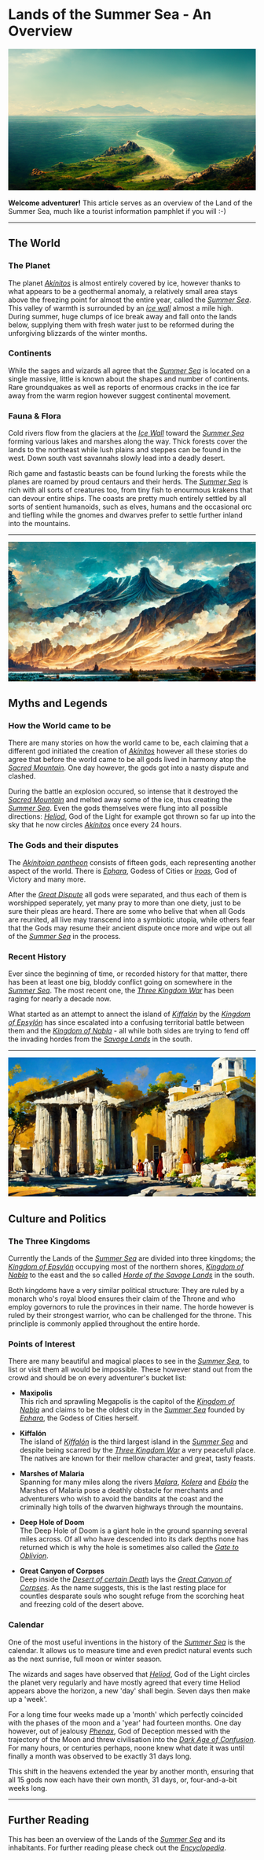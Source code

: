 # Lands of the Summer Sea - An Overview

![A view of the Summer Sea](./assets/img001.png)

**Welcome adventurer!** This article serves as an overview of the Land of the Summer Sea, much like a tourist information pamphlet if you will :-)   

---

## The World
### The Planet
The planet [*Akínitos*](./glossary.md#akínitos) is almost entirely covered by ice, however thanks to what appears to be a geothermal anomaly, a relatively small area stays above the freezing point for almost the entire year, called the [*Summer Sea*](./glossary.md#summer-sea). This valley of warmth is surrounded by an [*ice wall*](./glossary.md#ice-wall) almost a mile high. During summer, huge clumps of ice break away and fall onto the lands below, supplying them with fresh water just to be reformed during the unforgiving blizzards of the winter months.

### Continents
While the sages and wizards all agree that the [*Summer Sea*](./glossary.md#summer-sea) is located on a single massive, little is known about the shapes and number of continents. Rare groundquakes as well as reports of enormous cracks in the ice far away from the warm region however suggest continental movement.
 
### Fauna & Flora
Cold rivers flow from the glaciers at the [*Ice Wall*](./glossary.md#ice-wall) toward the [*Summer Sea*](./glossary.md#summer-sea) forming various lakes and marshes along the way. Thick forests cover the lands to the northeast while lush plains and steppes can be found in the west. Down south vast savannahs slowly lead into a deadly desert. 

Rich game and fastastic beasts can be found lurking the forests while the planes are roamed by proud centaurs and their herds. The [*Summer Sea*](./glossary.md#summer-sea) is rich with all sorts of creatures too, from tiny fish to enourmous krakens that can devour entire ships. The coasts are pretty much entirely settled by all sorts of sentient humanoids, such as elves, humans and the occasional orc and tiefling while the gnomes and dwarves prefer to settle further inland into the mountains. 

---

![The Sacred Mountain](./assets/img002.png)

## Myths and Legends
### How the World came to be
There are many stories on how the world came to be, each claiming that a different god initiated the creation of [*Akínitos*](./glossary.md#akínitos) however all these stories do agree that before the world came to be all gods lived in harmony atop the [*Sacred Mountain*](./glossary.md#sacred-mountain). One day however, the gods got into a nasty dispute and clashed.

During the battle an explosion occured, so intense that it destroyed the [*Sacred Mountain*](./glossary.md#sacred-mountain) and melted away some of the ice, thus creating the [*Summer Sea*](./glossary.md#summer-sea). Even the gods themselves were flung into all possible directions: [*Heliod*](./glossary.md#heliod), God of the Light for example got thrown so far up into the sky that he now circles [*Akínitos*](./glossary.md#akínitos) once every 24 hours.

### The Gods and their disputes
The [*Akínitoian pantheon*](./glossary.md#pantheon) consists of fifteen gods, each representing another aspect of the world. There is [*Ephara*](./glossary.md#ephara), Godess of Cities or [*Iroas*](./glossary.md#iroas), God of Victory and many more.

After the [*Great Dispute*](./glossary.md#great-dispute) all gods were separated, and thus each of them is worshipped seperately, yet many pray to more than one diety, just to be sure their pleas are heard. There are some who belive that when all Gods are reunited, all live may transcend into a symbiotic utopia, while others fear that the Gods may resume their ancient dispute once more and wipe out all of the [*Summer Sea*](./glossary.md#summer-sea) in the process.

### Recent History
Ever since the beginning of time, or recorded history for that matter, there has been at least one big, bloddy conflict going on somewhere in the [*Summer Sea*](./glossary.md#summer-sea). The most recent one, the [*Three Kingdom War*](./glossary.md#three-kingdom-war) has been raging for nearly a decade now.

What started as an attempt to annect the island of [*Kiffalón*](./glossary.md#kiffalón) by the [*Kingdom of Epsylón*](./glossary.md#kingdom-of-epsylón) has since escalated into a confusing territorial battle between them and the [*Kingdom of Nabla*](./glossary.md#kingdom-of-nabla) - all while both sides are trying to fend off the invading hordes from the [*Savage Lands*](./glossary.md#savage-lands) in the south.

---

![The old Temple on Kiffalón](./assets/img003.png)

## Culture and Politics
### The Three Kingdoms
Currently the Lands of the [*Summer Sea*](./glossary.md#summer-sea) are divided into three kingdoms; the [*Kingdom of Epsylón*](./glossary.md#kingdom-of-epsylón) occupying most of the northern shores, [*Kingdom of Nabla*](./glossary.md#kingdom-of-nabla) to the east and the so called [*Horde of the Savage Lands*](./glossary.md#savage-lands) in the south.

Both kingdoms have a very similar political structure: They are ruled by a monarch who's royal blood ensures their claim of the Throne and who employ governors to rule the provinces in their name. The horde however is ruled by their strongest warrior, who can be challenged for the throne. This princliple is commonly applied throughout the entire horde.

### Points of Interest
There are many beautiful and magical places to see in the [*Summer Sea*](./glossary.md#summer-sea), to list or visit them all would be impossible. These however stand out from the crowd and should be on every adventurer's bucket list:

- **Maxipolis**  
  This rich and sprawling Megapolis is the capitol of the [*Kingdom of Nabla*](./glossary.md#kingdom-of-nabla) and claims to be the oldest city in the [*Summer Sea*](./glossary.md#summer-sea) founded by [*Ephara*](./glossary.md#ephara), the Godess of Cities herself.

- **Kiffalón**  
  The island of [*Kiffalón*](./glossary.md#kiffalón) is the third largest island in the [*Summer Sea*](./glossary.md#summer-sea) and despite being scarred by the [*Three Kingdom War*](./glossary.md#three-kingdom-war) a very peacefull place. The natives are known for their mellow character and great, tasty feasts. 

- **Marshes of Malaria**  
  Spanning for many miles along the rivers [*Malara*](./glossary.md#malara-river), [*Kolera*](./glossary.md#kolera-river) and [*Ebóla*](./glossary.md#ebola-river) the Marshes of Malaria pose a deathly obstacle for merchants and adventurers who wish to avoid the bandits at the coast and the criminally high tolls of the dwarven highways through the mountains.

- **Deep Hole of Doom**  
  The Deep Hole of Doom is a giant hole in the ground spanning several miles across. Of all who have descended into its dark depths none has returned which is why the hole is sometimes also called the [*Gate to Oblivion*](./glossary.md#gate-to-oblivion).

- **Great Canyon of Corpses**  
  Deep inside the [*Desert of certain Death*](./glossary.md#desert-of-certain-death) lays the [*Great Canyon of Corpses*](./glossary.md#great-canyon-of-corpses). As the name suggests, this is the last resting place for countles desparate souls who sought refuge from the scorching heat and freezing cold of the desert above.

### Calendar
One of the most useful inventions in the history of the [*Summer Sea*](./glossary.md#summer-sea) is the calendar. It allows us to measure time and even predict natural events such as the next sunrise, full moon or winter season. 

The wizards and sages have observed that [*Heliod*](./glossary.md#heliod), God of the Light circles the planet very regularly and have mostly agreed that every time Heliod appears above the horizon, a new 'day' shall begin. Seven days then make up a 'week'.

For a long time four weeks made up a 'month' which perfectly coincided with the phases of the moon and a 'year' had fourteen months. One day however, out of jealousy [*Phenax*](./glossary.md#phenax), God of Deception messed with the trajectory of the Moon and threw civilisation into the [*Dark Age of Confusion*](./glossary.md#dark-age-of-confusion).
For many hours, or centuries perhaps, noone knew what date it was until finally a month was observed to be exactly 31 days long.

This shift in the heavens extended the year by another month, ensuring that all 15 gods now each have their own month, 31 days, or, four-and-a-bit weeks long. 

---
## Further Reading
This has been an overview of the Lands of the [*Summer Sea*](./glossary.md#summer-sea) and its inhabitants. For further reading please check out the [*Encyclopedia*](./index.md).